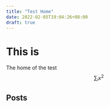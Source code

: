 ```yaml
---
title: "Test Home"
date: 2022-02-05T19:04:26+08:00
draft: true
---
```


# This is
The home of the test
$$
    \sum_ix^2
$$

## Posts
